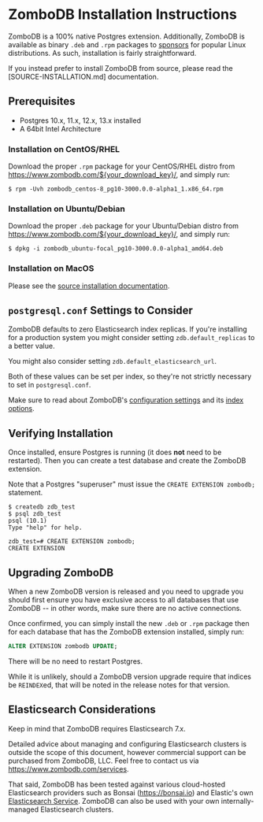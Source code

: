 # ZomboDB Installation Instructions

ZomboDB is a 100% native Postgres extension.  Additionally, ZomboDB is available as binary `.deb` and `.rpm` packages to
[sponsors](https://github.com/sponsors/eeeebbbbrrrr) for popular Linux distributions.  As such, installation is fairly straightforward.

If you instead prefer to install ZomboDB from source, please read the [SOURCE-INSTALLATION.md] documentation.


## Prerequisites

- Postgres 10.x, 11.x, 12.x, 13.x installed
- A 64bit Intel Architecture

### Installation on CentOS/RHEL

Download the proper `.rpm` package for your CentOS/RHEL distro from https://www.zombodb.com/${your_download_key}/, and simply run:

```shell
$ rpm -Uvh zombodb_centos-8_pg10-3000.0.0-alpha1_1.x86_64.rpm
```

### Installation on Ubuntu/Debian

Download the proper `.deb` package for your Ubuntu/Debian distro from https://www.zombodb.com/${your_download_key}/, and simply run:

```shel
$ dpkg -i zombodb_ubuntu-focal_pg10-3000.0.0-alpha1_amd64.deb
```

### Installation on MacOS

Please see the [source installation documentation](SOURCE-INSTALLATION.md).


## `postgresql.conf` Settings to Consider

ZomboDB defaults to zero Elasticsearch index replicas.  If you're installing for a production system you might consider setting `zdb.default_replicas` to a better value.

You might also consider setting `zdb.default_elasticsearch_url`.

Both of these values can be set per index, so they're not strictly necessary to set in `postgresql.conf`.

Make sure to read about ZomboDB's [configuration settings](CONFIGURATION-SETTINGS.md) and its [index options](INDEX-MANAGEMENT.md#with--options).

## Verifying Installation

Once installed, ensure Postgres is running (it does **not** need to be restarted).  Then you can create a test database and create the ZomboDB extension.

Note that a Postgres "superuser" must issue the `CREATE EXTENSION zombodb;` statement.


```shell
$ createdb zdb_test
$ psql zdb_test
psql (10.1)
Type "help" for help.

zdb_test=# CREATE EXTENSION zombodb;
CREATE EXTENSION
```

## Upgrading ZomboDB

When a new ZomboDB version is released and you need to upgrade you should first ensure you have exclusive access to all databases that use ZomboDB -- in other words, make sure there are no active connections.

Once confirmed, you can simply install the new `.deb` or `.rpm` package then for each database that has the ZomboDB extension installed, simply run:

```sql
ALTER EXTENSION zombodb UPDATE;
```

There will be no need to restart Postgres.

While it is unlikely, should a ZomboDB version upgrade require that indices be `REINDEX`ed, that will be noted in the release notes for that version.

## Elasticsearch Considerations

Keep in mind that ZomboDB requires Elasticsearch 7.x.

Detailed advice about managing and configuring Elasticsearch clusters is outside the scope of this document, however commercial support can be purchased from ZomboDB, LLC.  Feel free to contact us via https://www.zombodb.com/services.

That said, ZomboDB has been tested against various cloud-hosted Elasticsearch providers such as Bonsai (https://bonsai.io) and Elastic's own [Elasticsearch Service](https://www.elastic.co/cloud/elasticsearch-service).  ZomboDB can also be used with your own internally-managed Elasticsearch clusters.

